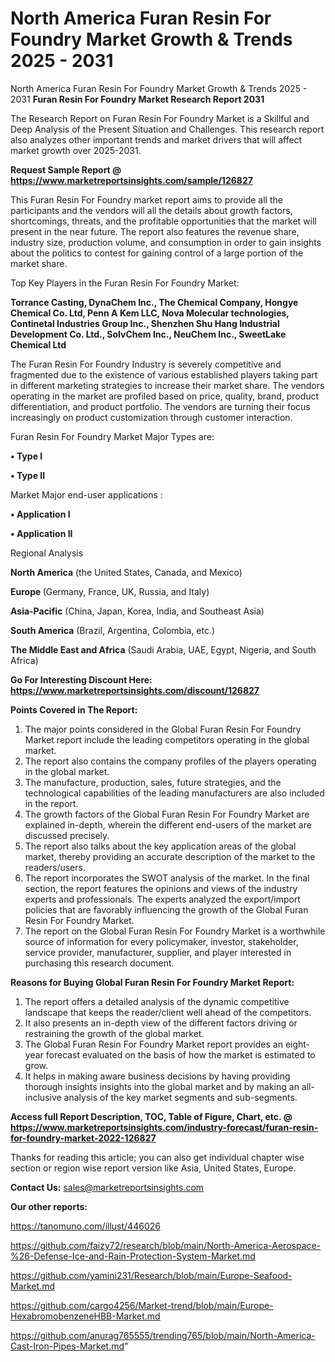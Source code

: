 # North America Furan Resin For Foundry Market Growth & Trends 2025 - 2031
North America Furan Resin For Foundry Market Growth & Trends 2025 - 2031
<strong>Furan Resin For Foundry Market Research Report 2031</strong>

The Research Report on Furan Resin For Foundry Market is a Skillful and Deep Analysis of the Present Situation and Challenges. This research report also analyzes other important trends and market drivers that will affect market growth over 2025-2031.

<strong>Request Sample Report @ <a href=https://www.marketreportsinsights.com/sample/126827>https://www.marketreportsinsights.com/sample/126827</a></strong>

This Furan Resin For Foundry market report aims to provide all the participants and the vendors will all the details about growth factors, shortcomings, threats, and the profitable opportunities that the market will present in the near future. The report also features the revenue share, industry size, production volume, and consumption in order to gain insights about the politics to contest for gaining control of a large portion of the market share.

Top Key Players in the Furan Resin For Foundry Market:

<strong>Torrance Casting, DynaChem Inc., The Chemical Company, Hongye Chemical Co. Ltd, Penn A Kem LLC, Nova Molecular technologies, Continetal Industries Group Inc., Shenzhen Shu Hang Industrial Development Co. Ltd., SolvChem Inc., NeuChem Inc., SweetLake Chemical Ltd</strong>

The Furan Resin For Foundry Industry is severely competitive and fragmented due to the existence of various established players taking part in different marketing strategies to increase their market share. The vendors operating in the market are profiled based on price, quality, brand, product differentiation, and product portfolio. The vendors are turning their focus increasingly on product customization through customer interaction.

Furan Resin For Foundry Market Major Types are:

<strong>• Type I

• Type II</strong>

Market Major end-user applications :

<strong>• Application I

• Application II</strong>

Regional Analysis

</u><strong><b>North America</b></strong> (the United States, Canada, and Mexico)

<strong><b>Europe </b></strong>(Germany, France, UK, Russia, and Italy)

<strong><b>Asia-Pacific</b></strong> (China, Japan, Korea, India, and Southeast Asia)

<strong><b>South America</b></strong> (Brazil, Argentina, Colombia, etc.)

<strong><b>The Middle East and Africa</b></strong> (Saudi Arabia, UAE, Egypt, Nigeria, and South Africa)

<strong>Go For Interesting Discount Here: <a href=https://www.marketreportsinsights.com/discount/126827>https://www.marketreportsinsights.com/discount/126827</a></strong>

<strong>Points Covered in The Report:</strong>
<ol>
  <li>The major points considered in the Global Furan Resin For Foundry Market report include the leading competitors operating in the global market.</li>
  <li>The report also contains the company profiles of the players operating in the global market.</li>
  <li>The manufacture, production, sales, future strategies, and the technological capabilities of the leading manufacturers are also included in the report.</li>
  <li>The growth factors of the Global Furan Resin For Foundry Market are explained in-depth, wherein the different end-users of the market are discussed precisely.</li>
  <li>The report also talks about the key application areas of the global market, thereby providing an accurate description of the market to the readers/users.</li>
  <li>The report incorporates the SWOT analysis of the market. In the final section, the report features the opinions and views of the industry experts and professionals. The experts analyzed the export/import policies that are favorably influencing the growth of the Global Furan Resin For Foundry Market.</li>
  <li>The report on the Global Furan Resin For Foundry Market is a worthwhile source of information for every policymaker, investor, stakeholder, service provider, manufacturer, supplier, and player interested in purchasing this research document.</li>
</ol>
<strong>Reasons for Buying Global Furan Resin For Foundry Market Report:</strong>

<ol>
  <li>The report offers a detailed analysis of the dynamic competitive landscape that keeps the reader/client well ahead of the competitors.</li>
  <li>It also presents an in-depth view of the different factors driving or restraining the growth of the global market.</li>
  <li>The Global Furan Resin For Foundry Market report provides an eight-year forecast evaluated on the basis of how the market is estimated to grow.</li>
  <li>It helps in making aware business decisions by having providing thorough insights insights into the global market and by making an all-inclusive analysis of the key market segments and sub-segments.</li>
</ol>
<strong>Access full Report Description, TOC, Table of Figure, Chart, etc. @ <a href=https://www.marketreportsinsights.com/industry-forecast/furan-resin-for-foundry-market-2022-126827>https://www.marketreportsinsights.com/industry-forecast/furan-resin-for-foundry-market-2022-126827</a></strong>


Thanks for reading this article; you can also get individual chapter wise section or region wise report version like Asia, United States, Europe.

<strong>Contact Us:</strong>
sales@marketreportsinsights.com

<strong>Our other reports:</strong>

<a href=https://tanomuno.com/illust/446026>https://tanomuno.com/illust/446026</a>

<a href=https://github.com/faizy72/research/blob/main/North-America-Aerospace-%26-Defense-Ice-and-Rain-Protection-System-Market.md>https://github.com/faizy72/research/blob/main/North-America-Aerospace-%26-Defense-Ice-and-Rain-Protection-System-Market.md</a>

<a href=https://github.com/yamini231/Research/blob/main/Europe-Seafood-Market.md>https://github.com/yamini231/Research/blob/main/Europe-Seafood-Market.md</a>

<a href=https://github.com/cargo4256/Market-trend/blob/main/Europe-HexabromobenzeneHBB-Market.md>https://github.com/cargo4256/Market-trend/blob/main/Europe-HexabromobenzeneHBB-Market.md</a>

<a href=https://github.com/anurag765555/trending765/blob/main/North-America-Cast-Iron-Pipes-Market.md>https://github.com/anurag765555/trending765/blob/main/North-America-Cast-Iron-Pipes-Market.md</a>"
